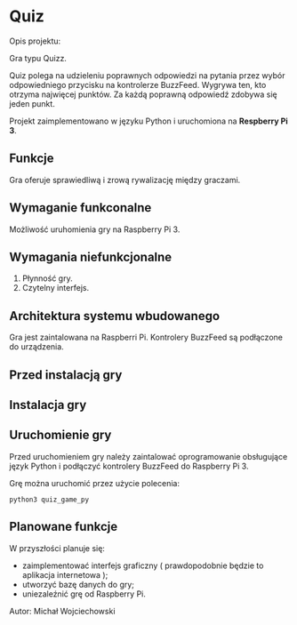 # Quiz

Opis projektu:

Gra typu Quizz.

Quiz polega na udzieleniu poprawnych odpowiedzi na pytania
przez wybór odpowiedniego przycisku na kontrolerze BuzzFeed.
Wygrywa ten, kto otrzyma najwięcej punktów.
Za każdą poprawną odpowiedź zdobywa się jeden punkt.

Projekt zaimplementowano w języku Python
i uruchomiona na **Respberry Pi 3**.

## Funkcje

Gra oferuje sprawiedliwą i zrową rywalizację między graczami.

## Wymaganie funkconalne

Możliwość uruhomienia gry na Raspberry Pi 3.

## Wymagania niefunkcjonalne

1. Płynność gry.
2. Czytelny interfejs.

## Architektura systemu wbudowanego

Gra jest zaintalowana na Raspberri Pi.
Kontrolery BuzzFeed są podłączone do urządzenia.


## Przed instalacją gry

## Instalacja gry

## Uruchomienie gry

Przed uruchomieniem gry należy zaintalować oprogramowanie obsługujące język Python
i podłączyć kontrolery BuzzFeed do Raspberry Pi 3.

Grę można uruchomić przez użycie polecenia:

```python3 quiz_game_py```

   
## Planowane funkcje

W przyszłości planuje się:

- zaimplementować interfejs graficzny ( prawdopodobnie będzie to aplikacja internetowa );
- utworzyć bazę danych do gry;
- uniezaleźnić grę od Raspberry Pi.


Autor:
Michał Wojciechowski

